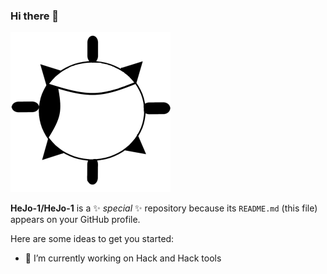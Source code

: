 ### Hi there 👋
<img src="https://github.com/HeJo-1/HeJo-1/blob/main/HeJo-01.png" alt="alt text" width="256" height="256">

**HeJo-1/HeJo-1** is a ✨ _special_ ✨ repository because its `README.md` (this file) appears on your GitHub profile.

Here are some ideas to get you started:

- 🔭 I’m currently working on Hack and Hack tools

